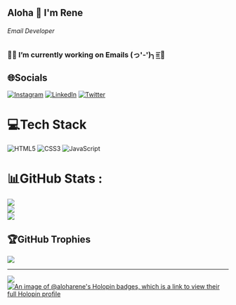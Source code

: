 ## Aloha 👋 I'm Rene
###### Email Developer
### 👨‍💻 I’m currently working on Emails (っ'-')╮=͟͟͞͞💌
## 🌐Socials
[![Instagram](https://img.shields.io/badge/Instagram-%23E4405F.svg?logo=Instagram&logoColor=white)](https://www.instagram.com/aloharene_/) [![LinkedIn](https://img.shields.io/badge/LinkedIn-%230077B5.svg?logo=linkedin&logoColor=white)](https://www.linkedin.com/in/renearenasflores/) [![Twitter](https://img.shields.io/badge/Twitter-%231DA1F2.svg?logo=Twitter&logoColor=white)](https://twitter.com/Aloha_Rene) 

# 💻Tech Stack
![HTML5](https://img.shields.io/badge/html5-%23E34F26.svg?style=for-the-badge&logo=html5&logoColor=white) ![CSS3](https://img.shields.io/badge/css3-%231572B6.svg?style=for-the-badge&logo=css3&logoColor=white) ![JavaScript](https://img.shields.io/badge/javascript-%23323330.svg?style=for-the-badge&logo=javascript&logoColor=%23F7DF1E)
# 📊GitHub Stats :
![](https://github-readme-stats.vercel.app/api?username=AlohaRene&theme=radical&hide_border=false&include_all_commits=false&count_private=false)<br/>
![](https://github-readme-streak-stats.herokuapp.com/?user=AlohaRene&theme=radical&hide_border=false)<br/>
![](https://github-readme-stats.vercel.app/api/top-langs/?username=AlohaRene&theme=radical&hide_border=false&include_all_commits=false&count_private=false&layout=compact)

## 🏆GitHub Trophies
![](https://github-profile-trophy.vercel.app/?username=AlohaRene&theme=radical&no-frame=false&no-bg=false&margin-w=4)

---
[![](https://visitcount.itsvg.in/api?id=AlohaRene&icon=0&color=0)](https://visitcount.itsvg.in)
[![An image of @aloharene's Holopin badges, which is a link to view their full Holopin profile](https://holopin.me/aloharene)](https://holopin.io/@aloharene)
